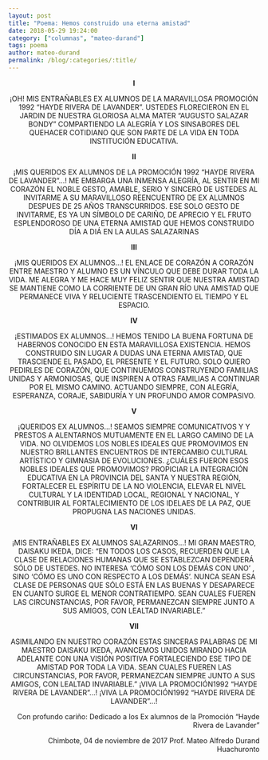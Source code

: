 ```yaml
---
layout: post
title: "Poema: Hemos construido una eterna amistad"
date: 2018-05-29 19:24:00
category: ["columnas", "mateo-durand"]
tags: poema
author: mateo-durand
permalink: /blog/:categories/:title/
---
```


<p align="center"><strong>I</strong></p>
<p align="center">
¡OH!  MIS ENTRAÑABLES EX ALUMNOS  
DE LA MARAVILLOSA PROMOCIÓN  
1992 “HAYDE RIVERA DE LAVANDER”.  
USTEDES FLORECIERON EN EL JARDIN  
DE NUESTRA GLORIOSA ALMA MATER  
“AUGUSTO SALAZAR BONDY”  
COMPARTIENDO LA ALEGRÍA  Y LOS SINSABORES  
DEL QUEHACER COTIDIANO  
QUE SON PARTE DE LA VIDA EN TODA INSTITUCIÓN EDUCATIVA.
</p>

<p align="center"><strong>II</strong></p>
<p align="center">
¡MIS QUERIDOS EX ALUMNOS DE LA PROMOCIÓN  
1992 “HAYDE RIVERA DE LAVANDER”…!  
ME EMBARGA UNA INMENSA ALEGRÍA,  
AL SENTIR EN MI CORAZÓN  
EL NOBLE GESTO,  AMABLE, SERIO Y SINCERO DE USTEDES  
AL INVITARME A SU MARAVILLOSO REENCUENTRO  
DE EX ALUMNOS DESPUES DE  25 AÑOS TRANSCURRIDOS.  
ESE SOLO GESTO DE INVITARME,  
ES YA UN  SÍMBOLO DE CARIÑO, DE APRECIO  
Y EL FRUTO ESPLENDOROSO DE UNA ETERNA AMISTAD  
QUE HEMOS CONSTRUIDO DÍA A DIÁ EN LA AULAS SALAZARINAS  
</p>

<p align="center"><strong>III</strong></p>
<p align="center">
¡MIS QUERIDOS EX ALUMNOS…!  
EL ENLACE DE CORAZÓN A CORAZÓN ENTRE MAESTRO Y ALUMNO  
ES UN VÍNCULO QUE DEBE DURAR TODA LA VIDA.  
ME ALEGRA Y ME HACE MUY FELIZ  
SENTIR QUE NUESTRA AMISTAD  
SE MANTIENE COMO LA CORRIENTE DE UN GRAN RÍO  
UNA AMISTAD QUE PERMANECE VIVA  Y RELUCIENTE  
TRASCENDIENTO EL TIEMPO Y EL ESPACIO.  
</p>

<p align="center"><strong>IV</strong></p>
<p align="center">
¡ESTIMADOS EX ALUMNOS…!  
HEMOS TENIDO LA BUENA FORTUNA DE HABERNOS CONOCIDO  
 EN ESTA MARAVILLOSA EXISTENCIA.  
HEMOS CONSTRUIDO SIN LUGAR A DUDAS  
 UNA ETERNA AMISTAD,  
QUE TRASCIENDE EL PASADO, EL PRESENTE Y EL FUTURO.  
SOLO QUIERO PEDIRLES DE CORAZÓN,  
QUE CONTINUEMOS CONSTRUYENDO FAMILIAS UNIDAS Y ARMONIOSAS,  
QUE INSPIREN A OTRAS FAMILIAS A CONTINUAR POR EL MISMO CAMINO.  
ACTUANDO SIEMPRE, CON ALEGRÍA, ESPERANZA, CORAJE, SABIDURÍA  
Y UN PROFUNDO AMOR COMPASIVO.  
</p>

<p align="center"><strong>V</strong></p>
<p align="center">
¡QUERIDOS EX ALUMNOS…!  
SEAMOS SIEMPRE COMUNICATIVOS Y  
Y PRESTOS A ALENTARNOS MUTUAMENTE  
EN EL LARGO CAMINO DE LA VIDA.  
NO OLVIDEMOS LOS NOBLES IDEALES QUE PROMOVIMOS  
EN NUESTRO BRILLANTES ENCUENTROS DE INTERCAMBIO CULTURAL  
ARTÍSTICO Y GIMNASIA DE EVOLUCIONES.  
¿CUÁLES FUERON ESOS NOBLES IDEALES QUE PROMOVIMOS?  
PROPICIAR LA INTEGRACIÓN EDUCATIVA EN LA PROVINCIA  
DEL SANTA Y NUESTRA REGIÓN,  
FORTALECER EL ESPÍRITU DE LA NO VIOLENCIA,  
ELEVAR EL NIVEL CULTURAL Y LA IDENTIDAD LOCAL, REGIONAL Y NACIONAL,  
Y CONTRIBUIR AL FORTALECIMIENTO  
DE LOS IDELAES DE LA PAZ, QUE PROPUGNA LAS NACIONES UNIDAS.  
</p>

<p align="center"><strong>VI</strong></p>
<p align="center">
¡MIS ENTRAÑABLES EX ALUMNOS SALAZARINOS…!  
MI GRAN MAESTRO, DAISAKU IKEDA, DICE:  
“EN TODOS LOS CASOS, RECUERDEN QUE LA CLASE  
DE RELACIONES HUMANAS QUE SE ESTABLEZCAN  
DEPENDERÁ SÓLO DE USTEDES.  
NO INTERESA ‘CÓMO SON LOS DEMÁS CON UNO’  
, SINO ‘CÓMO ES UNO CON RESPECTO A LOS DEMÁS’.  
NUNCA SEAN ESA CLASE DE PERSONAS QUE SÓLO ESTÁ EN LAS BUENAS  
Y DESAPARECE EN CUANTO SURGE EL MENOR CONTRATIEMPO.  
SEAN CUALES FUEREN LAS CIRCUNSTANCIAS,  
POR FAVOR, PERMANEZCAN SIEMPRE JUNTO A SUS AMIGOS,  
CON LEALTAD INVARIABLE.”
</p>

<p align="center"><strong>VII</strong></p>
<p align="center">
ASIMILANDO EN NUESTRO CORAZÓN  
ESTAS SINCERAS PALABRAS DE MI MAESTRO DAISAKU IKEDA,  
AVANCEMOS UNIDOS  MIRANDO HACIA ADELANTE  
CON UNA VISIÓN POSITIVA  
FORTALECIENDO ESE TIPO DE AMISTAD POR TODA LA VIDA.  
SEAN CUALES FUEREN LAS CIRCUNSTANCIAS,  
POR FAVOR, PERMANEZCAN SIEMPRE JUNTO A SUS AMIGOS,  
CON LEALTAD INVARIABLE.”  
¡VIVA LA PROMOCIÓN1992 “HAYDE RIVERA DE LAVANDER”…!  
¡VIVA LA PROMOCIÓN1992 “HAYDE RIVERA DE LAVANDER”…!  
</p>

<p align="right">
Con profundo cariño: Dedicado a los Ex alumnos
de la Promoción “Hayde Rivera de Lavander”
</p>

<p align="right">
Chimbote, 04 de noviembre de 2017  
Prof. Mateo Alfredo Durand Huachuronto
</p>
